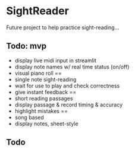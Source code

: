 # SightReader

Future project to help practice sight-reading...


## Todo: mvp
- display live midi input in streamlit
- display note names w/ real time status (on/off)
- visual piano roll
== 
- single note sight-reading 
- wait for use to play and check correctness
- give instant feedback
== 
- short reading passages
- display passage & record timing & accuracy
- highlight mistakes
==
- song based
- display notes, sheet-style 
## Todo